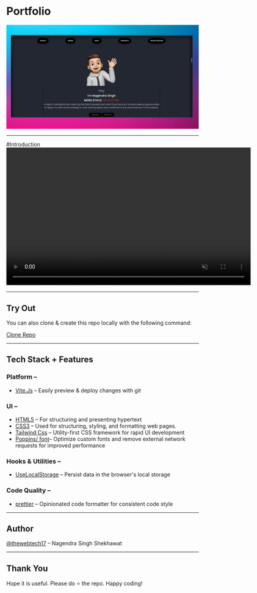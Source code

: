 # Portfolio

![Portfolio](https://github.com/thewebtech17/Portfloio-New-/blob/main/prt%20intro.jpg)

---

#Introduction
<video width="640" height="360" controls muted>
  <source src="https://github.com/thewebtech17/Portfloio-New-/blob/main/Ns-prt%20(INtro).mp4" type="video/mp4">
  Your browser does not support the video tag.
</video>

---

## Try Out

You can also clone & create this repo locally with the following command:

[Clone Repo](https://github.com/thewebtech17/Portfloio-New-)

---

## Tech Stack + Features

### Platform –

- [Vite.Js](https://vitejs.dev/) – Easily preview & deploy changes with git

### UI –

- [HTML5](https://en.wikipedia.org/wiki/HTML5) – For structuring and presenting hypertext
- [CSS3](https://en.wikipedia.org/wiki/CSS) – Used for structuring, styling, and formatting web pages.
- [Tailwind Css](https://tailwindcss.com/) – Utility-first CSS framework for rapid UI development
- [Poppins/ font](https://fonts.google.com/specimen/Poppins)– Optimize custom fonts and remove external network requests for improved performance

### Hooks & Utilities –

- [UseLocalStorage](https://en.wikipedia.org/wiki/HTML5) – Persist data in the browser's local storage

### Code Quality –

- [prettier](https://prettier.io/) – Opinionated code formatter for consistent code style

---

## Author

[@thewebtech17](https://github.com/thewebtech17) – Nagendra Singh Shekhawat

---

## Thank You

Hope it is useful. Please do ⭐ the repo. Happy coding!
